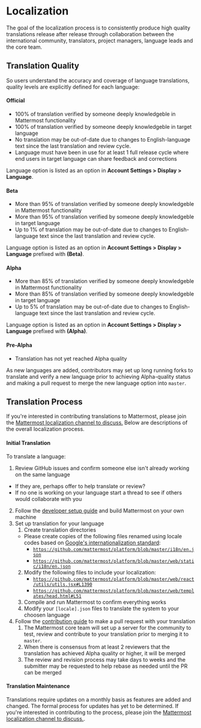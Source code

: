 # Localization 

The goal of the localization process is to consistently produce high quality translations release after release through collaboration between the international community, translators, project managers, language leads and the core team.

## Translation Quality 

So users understand the accuracy and coverage of language translations, quality levels are explicitly defined for each language: 

#### Official 
- 100% of translation verified by someone deeply knowledgeble in Mattermost functionality
- 100% of translation verified by someone deeply knowledgeble in target language 
- No translation may be out-of-date due to changes to English-language text since the last translation and review cycle.
- Language must have been in use for at least 1 full release cycle where end users in target language can share feedback and corrections 

Language option is listed as an option in **Account Settings > Display > Language**.

#### Beta
- More than 95% of translation verified by someone deeply knowledgeble in Mattermost functionality
- More than 95% of translation verified by someone deeply knowledgeble in target language
- Up to 1% of translation may be out-of-date due to changes to English-language text since the last translation and review cycle.

Language option is listed as an option in **Account Settings > Display > Language** prefixed with **(Beta)**.

#### Alpha 
- More than 85% of translation verified by someone deeply knowledgeble in Mattermost functionality
- More than 85% of translation verified by someone deeply knowledgeble in target language
- Up to 5% of translation may be out-of-date due to changes to English-language text since the last translation and review cycle.

Language option is listed as an option in **Account Settings > Display > Language** prefixed with **(Alpha)**.

#### Pre-Alpha 
- Translation has not yet reached Alpha quality 

As new languages are added, contributors may set up long running forks to translate and verify a new language prior to achieving Alpha-quality status and making a pull request to merge the new language option into `master`. 

## Translation Process

If you're interested in contributing translations to Mattermost, please join the [Mattermost localization channel to discuss.](https://pre-release.mattermost.com/core/channels/localization) Below are descriptions of the overall localization process.

#### Initial Translation 

To translate a language: 

1. Review GitHub issues and confirm someone else isn't already working on the same language
  - If they are, perhaps offer to help translate or review?
  - If no one is working on your language start a thread to see if others would collaborate with you
2. Follow the [developer setup guide](http://docs.mattermost.com/developer/developer-setup.html) and build Mattermost on your own machine
3. Set up translation for your language
   1. Create translation directories
    - Please create copies of the following files renamed using locale codes based on [Google's internationalization standard](https://developer.chrome.com/webstore/i18n): 
      - [`https://github.com/mattermost/platform/blob/master/i18n/en.json`](https://github.com/mattermost/platform/blob/master/i18n/en.json)
      - [`https://github.com/mattermost/platform/blob/master/web/static/i18n/en.json`](https://github.com/mattermost/platform/blob/master/web/static/i18n/en.json)
   2. Modify the following files to include your localization: 
      - [`https://github.com/mattermost/platform/blob/master/web/react/utils/utils.jsx#L1390`](https://github.com/mattermost/platform/blob/master/web/react/utils/utils.jsx#L1390)
      - [`https://github.com/mattermost/platform/blob/master/web/templates/head.html#L51`](https://github.com/mattermost/platform/blob/master/web/templates/head.html#L51)
   3. Compile and run Mattermost to confirm everything works
   4. Modify your `[locale].json` files  to translate the system to your choosen language
4. Follow the [contribution guide](http://docs.mattermost.com/developer/contribution-guide.html) to make a pull request with your translation 
   1. The Mattermost core team will set up a server for the community to test, review and contribute to your translation prior to merging it to `master`. 
   2. When there is consensus from at least 2 reviewers that the translation has achieved Alpha quality or higher, it will be merged
   3. The review and revision process may take days to weeks and the submitter may be requested to help rebase as needed until the PR can be merged

#### Translation Maintenance 

Translations require updates on a monthly basis as features are added and changed. The formal process for updates has yet to be determined. If you're interested in contributing to the process, please join the [Mattermost localization channel to discuss.](https://pre-release.mattermost.com/core/channels/localization). 
